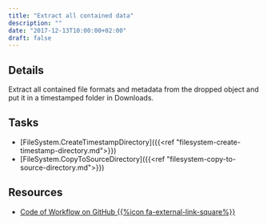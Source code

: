 ```yaml
---
title: "Extract all contained data"
description: ""
date: "2017-12-13T10:00:00+02:00"
draft: false
---
```


## Details

Extract all contained file formats and metadata from the dropped object and put it in a timestamped folder in Downloads.

## Tasks

- [FileSystem.CreateTimestampDirectory]({{<ref "filesystem-create-timestamp-directory.md">}})
- [FileSystem.CopyToSourceDirectory]({{<ref "filesystem-copy-to-source-directory.md">}})

## Resources

- <a href="https://github.com/geberl/droppy-workspace/blob/master/Workflows/extract_all_contained_data.json" target="_blank">Code of Workflow on GitHub {{%icon fa-external-link-square%}}</a>
